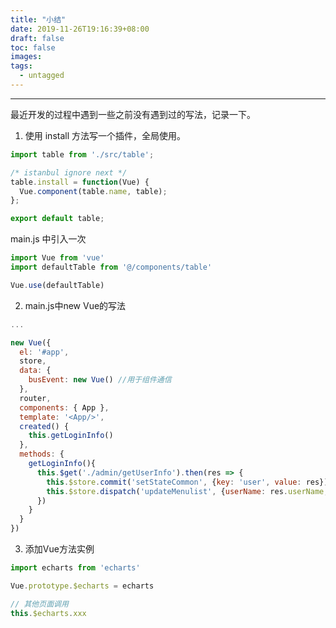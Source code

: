 ```yaml
---
title: "小结"
date: 2019-11-26T19:16:39+08:00
draft: false
toc: false
images:
tags: 
  - untagged
---
```

----


最近开发的过程中遇到一些之前没有遇到过的写法，记录一下。

1. 使用 install 方法写一个插件，全局使用。

``` js
import table from './src/table';

/* istanbul ignore next */
table.install = function(Vue) {
  Vue.component(table.name, table);
};

export default table;
```

main.js 中引入一次

``` js
import Vue from 'vue'
import defaultTable from '@/components/table'

Vue.use(defaultTable)
```

2. main.js中new Vue的写法

``` js
...

new Vue({
  el: '#app',
  store,
  data: {
    busEvent: new Vue() //用于组件通信
  },
  router,
  components: { App },
  template: '<App/>',
  created() {
    this.getLoginInfo()
  },
  methods: {
    getLoginInfo(){
      this.$get('./admin/getUserInfo').then(res => {
        this.$store.commit('setStateCommon', {key: 'user', value: res})
        this.$store.dispatch('updateMenulist', {userName: res.userName, userId: res.userId})
      })
    }
  }
})
```

3. 添加Vue方法实例
``` js
import echarts from 'echarts'

Vue.prototype.$echarts = echarts

// 其他页面调用
this.$echarts.xxx
```